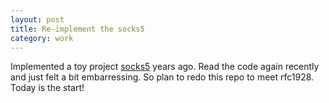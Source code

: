 ```yaml
---
layout: post
title: Re-implement the socks5
category: work
---
```


Implemented a toy project [socks5](https://github.com/ao-song/socks5) years ago. Read the code again recently and just felt a bit embarressing. So plan to redo this repo to meet rfc1928. Today is the start!
